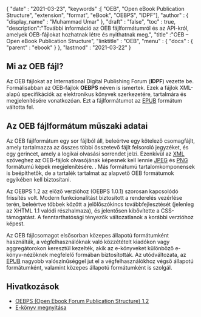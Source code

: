 {
  "date" : "2021-03-23",
  "keywords" :[ "OEB", "Open eBook Publication Structure", "extension", "format", "eBook", "OEBPS", "IDPF"],
  "author" : {
    "display_name" : "Muhammad Umar"
},
  "draft" : "false",
  "toc" : true,
  "description":"További információ az OEB fájlformátumról és az API-król, amelyek OEB-fájlokat hozhatnak létre és nyithatnak meg.",
  "title" :"OEB – Open eBook Publication Structure",
  "linktitle" : "OEB",
  "menu" : {
    "docs" : {
      "parent" : "ebook"
}
},
  "lastmod" : "2021-03-22"
}

## Mi az OEB fájl?

Az OEB fájlokat az International Digital Publishing Forum (**IDPF**) vezette be. Formálisabban az OEB-fájlok **OEBPS** néven is ismertek. Ezek a fájlok XML-alapú specifikációk az elektronikus könyvek szerkezetére, tartalmára és megjelenítésére vonatkozóan. Ezt a fájlformátumot az [EPUB](/hu/ebook/epub/) formátum váltotta fel.

## Az OEB fájlformátum műszaki adatai

Az OEB fájlformátum egy sor fájlból áll, beleértve egy kötelező csomagfájlt, amely tartalmazza az összes többi összetevő fájlt felsoroló jegyzéket, és egy gerincet, amely a logikai olvasási sorrendet jelzi. Ezenkívül az [XML](/hu/web/xml/) szöveghez az OEB-fájlok olvasójának képesnek kell lennie [JPEG](/hu/image/jpeg/) és [PNG](/hu/image/png/) formátumú képek megjelenítésére. . Más formátumú tartalomkomponensek is beépíthetők, de a tartalék tartalmat az alapvető OEB formátumok egyikében kell biztosítani.

Az OEBPS 1.2 az előző verzióhoz (OEBPS 1.0.1) szorosan kapcsolódó frissítés volt. Modern funkcionalitást biztosított a renderelés vezérlése terén, beleértve többek között a jelölőszókincs továbbfejlesztését (jelenleg az XHTML 1.1 valódi részhalmaza), és jelentősen kibővítette a CSS-támogatást. A fenntarthatósági tényezők változatlanok a korábbi verzióhoz képest.
  

Az OEB fájlcsomagot elsősorban közepes állapotú formátumként használták, a végfelhasználóknak való közzétételt kiadókon vagy aggregátorokon keresztül kezelték, akik az e-könyveket különböző e-könyv-nézőknek megfelelő formában biztosították. Az utódváltozata, az [EPUB](/hu/ebook/epub/) nagyobb valószínűséggel jut el a végfelhasználókhoz végső állapotú formátumként, valamint közepes állapotú formátumként is szolgál.

## Hivatkozások

* [OEBPS (Open Ebook Forum Publication Structure) 1.2](https://www.loc.gov/preservation/digital/formats/fdd/fdd000171.shtml)
* [E-könyv megnyitása](https://en.wikipedia.org/wiki/Open_eBook)


